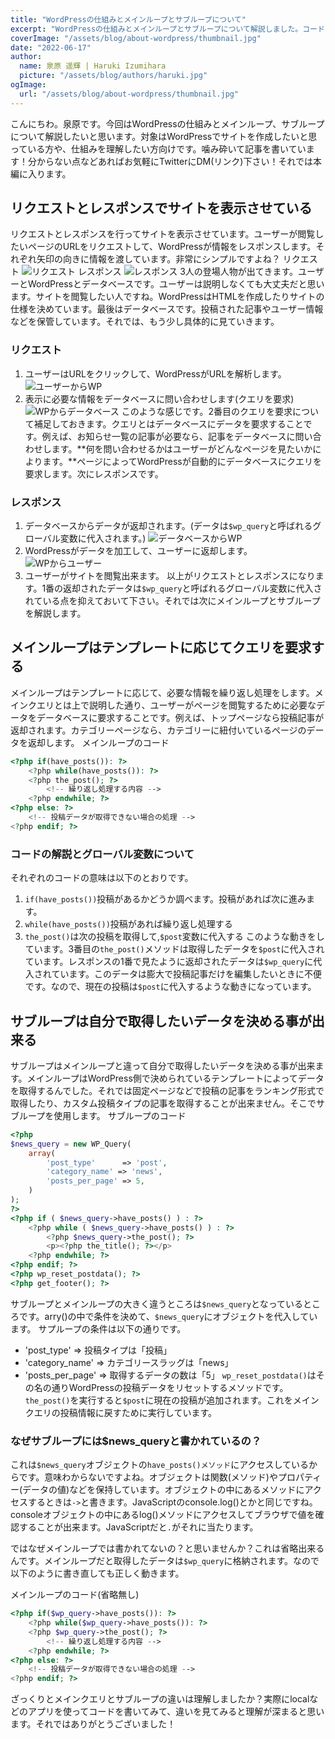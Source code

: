 ```yaml
---
title: "WordPressの仕組みとメインループとサブループについて"
excerpt: "WordPressの仕組みとメインループとサブループについて解説しました。コードを書いてみると理解が深まると思います。"
coverImage: "/assets/blog/about-wordpress/thumbnail.jpg"
date: "2022-06-17"
author:
  name: 泉原 遥輝 | Haruki Izumihara
  picture: "/assets/blog/authors/haruki.jpg"
ogImage:
  url: "/assets/blog/about-wordpress/thumbnail.jpg"
---
```

こんにちわ。泉原です。今回はWordPressの仕組みとメインループ、サブループについて解説したいと思います。対象はWordPressでサイトを作成したいと思っている方や、仕組みを理解したい方向けです。噛み砕いて記事を書いています！分からない点などあればお気軽にTwitterにDM(リンク)下さい！それでは本編に入ります。
## リクエストとレスポンスでサイトを表示させている
リクエストとレスポンスを行ってサイトを表示させています。ユーザーが閲覧したいページのURLをリクエストして、WordPressが情報をレスポンスします。それぞれ矢印の向きに情報を渡しています。非常にシンプルですよね？
リクエスト
![リクエスト](/assets/blog/about-wordpress/request.jpg)
レスポンス
![レスポンス](/assets/blog/about-wordpress/response.jpg)
3人の登場人物が出てきます。ユーザーとWordPressとデータベースです。ユーザーは説明しなくても大丈夫だと思います。サイトを閲覧したい人ですね。WordPressはHTMLを作成したりサイトの仕様を決めています。最後はデータベースです。投稿された記事やユーザー情報などを保管しています。それでは、もう少し具体的に見ていきます。
### リクエスト
1. ユーザーはURLをクリックして、WordPressがURLを解析します。
![ユーザーからWP](/assets/blog/about-wordpress/user-wp.jpg)
2. 表示に必要な情報をデータベースに問い合わせします(クエリを要求)
![WPからデータベース](/assets/blog/about-wordpress/user-wp.jpg)
このような感じです。2番目のクエリを要求について補足しておきます。クエリとはデータベースにデータを要求することです。例えば、お知らせ一覧の記事が必要なら、記事をデータベースに問い合わせします。**何を問い合わせるかはユーザーがどんなページを見たいかによります。**ページによってWordPressが自動的にデータベースにクエリを要求します。次にレスポンスです。
### レスポンス
1. データベースからデータが返却されます。(データは`$wp_query`と呼ばれるグローバル変数に代入されます。)
![データベースからWP](/assets/blog/about-wordpress/db-wp.jpg)
2. WordPressがデータを加工して、ユーザーに返却します。
![WPからユーザー](/assets/blog/about-wordpress/wp-user.jpg)
3. ユーザーがサイトを閲覧出来ます。
以上がリクエストとレスポンスになります。1番の返却されたデータは`$wp_query`と呼ばれるグローバル変数に代入されている点を抑えておいて下さい。それでは次にメインループとサブループを解説します。
## メインループはテンプレートに応じてクエリを要求する
メインループはテンプレートに応じて、必要な情報を繰り返し処理をします。メインクエリとは上で説明した通り、ユーザーがページを閲覧するために必要なデータをデータベースに要求することです。例えば、トップページなら投稿記事が返却されます。カテゴリーページなら、カテゴリーに紐付いているページのデータを返却します。
メインループのコード
```php
<?php if(have_posts()): ?>
	<?php while(have_posts()): ?>
    <?php the_post(); ?>
		<!-- 繰り返し処理する内容 -->
	<?php endwhile; ?>
<?php else: ?>
	<!-- 投稿データが取得できない場合の処理 -->
<?php endif; ?>
```
### コードの解説とグローバル変数について
それぞれのコードの意味は以下のとおりです。
1. `if(have_posts())`投稿があるかどうか調べます。投稿があれば次に進みます。
2. `while(have_posts())`投稿があれば繰り返し処理する
3. `the_post()`は次の投稿を取得して,`$post`変数に代入する
このような動きをしています。3番目の`the_post()`メソッドは取得したデータを`$post`に代入されています。レスポンスの1番で見たように返却されたデータは`$wp_query`に代入されています。このデータは膨大で投稿記事だけを編集したいときに不便です。なので、現在の投稿は`$post`に代入するような動きになっています。
## サブループは自分で取得したいデータを決める事が出来る
サブループはメインループと違って自分で取得したいデータを決める事が出来ます。メインループはWordPress側で決められているテンプレートによってデータを取得するんでした。それでは固定ページなどで投稿の記事をランキング形式で取得したり、カスタム投稿タイプの記事を取得することが出来ません。そこでサブループを使用します。
サブループのコード
```php
<?php
$news_query = new WP_Query(
	array(
		'post_type'      => 'post',
		'category_name' => 'news',
		'posts_per_page' => 5,
	)
);
?>
<?php if ( $news_query->have_posts() ) : ?>
	<?php while ( $news_query->have_posts() ) : ?>
		<?php $news_query->the_post(); ?>
		<p><?php the_title(); ?></p>
	<?php endwhile; ?>
<?php endif; ?>
<?php wp_reset_postdata(); ?>
<?php get_footer(); ?>
```
サブループとメインループの大きく違うところは`$news_query`となっているところです。arry()の中で条件を決めて、`$news_query`にオブジェクトを代入しています。
サプループの条件は以下の通りです。
- 'post_type' => 投稿タイプは「投稿」
- 'category_name' => カテゴリースラッグは「news」
- 'posts_per_page' => 取得するデータの数は「5」
`wp_reset_postdata()`はその名の通りWordPressの投稿データをリセットするメソッドです。`the_post()`を実行すると`$post`に現在の投稿が追加されます。これをメインクエリの投稿情報に戻すために実行しています。
### なぜサブループには$news_queryと書かれているの？
これは`$news_query`オブジェクトの`have_posts()メソッド`にアクセスしているからです。意味わからないですよね。オブジェクトは関数(メソッド)やプロパティー(データの値)などを保持しています。オブジェクトの中にあるメソッドにアクセスするときは`->`と書きます。JavaScriptのconsole.log()とかと同じですね。consoleオブジェクトの中にあるlog()メソッドにアクセスしてブラウザで値を確認することが出来ます。JavaScriptだと`.`がそれに当たります。

ではなぜメインループでは書かれてないの？と思いませんか？これは省略出来るんです。メインループだと取得したデータは`$wp_query`に格納されます。なので以下のように書き直しても正しく動きます。

メインループのコード(省略無し)
```php
<?php if($wp_query->have_posts()): ?>
	<?php while($wp_query->have_posts()): ?>
    <?php $wp_query->the_post(); ?>
		<!-- 繰り返し処理する内容 -->
	<?php endwhile; ?>
<?php else: ?>
	<!-- 投稿データが取得できない場合の処理 -->
<?php endif; ?>
```

ざっくりとメインクエリとサブループの違いは理解しましたか？実際にlocalなどのアプリを使ってコードを書いてみて、違いを見てみると理解が深まると思います。それではありがとうございました！